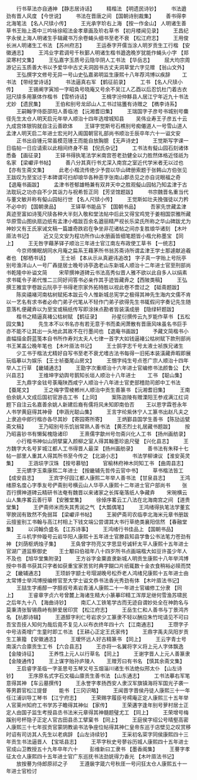 <!-- { "loadSidebar": true } -->
　　行书草法亦自通神 【静志居诗话】 
　　精楷法 【明遗民诗钞】 
　　书法遒劲有晋人风度 【今世说】 
　　书法在晋唐之间 【国朝诗别裁集】 
　　善书得李北海笔法 【名人尺牍小传】 
　　王光承字玠右上海 【按一作金山】 人明诸生善草书王贻上斋中三吟咏徐昭法金孝章画及玠右草书 【初月楼闻见录】 
　　王昌纪字永侯上海人明诸生手辑藏书万余卷蝇头细书至老不衰 【松江府志】 
　　王用俊长洲人明诸生工书法 【苏州府志】 
　　王运泰字开儒当涂人明岁贡生工行楷 【安徽通志】 
　　王鸿业字君调号千秋鄞人明诸生楷书遒逸晚岁犹能作蝇头小字 【郑梁寒村文集】 
　　王弘嘉字玉质号云隐华阴人工书法 【华岳志】 
　　屈大均宗周游记云玉质善大书以予爱华中古丈夫洞因书古丈夫洞草堂六字见赠 【翁山文外】 
　　王弘撰字文修号无异一号山史弘嘉弟明监生康熙十八年荐鸿博以疾辞 
　　工书法 【带经堂诗话】 
　　书法逼真右军 【鹤征前录】 
　　工书 【名人尺牍小传】 
　　王锡阐字寅旭一字昭奂号晓庵又号余不吴江人乙酉以后忍饥杜门着古衣冠尺牍多用篆体作楷书 【雪桥诗话】 
　　王楫字汾仲黟县人居江宁年近九十书法尤妙 【遗民集】 
　　王伯和别号龙邱山人工书过铭簠有诗赠之 【檇李诗系】 
　　王嗣翰字侍臣邵阳人善临池 【沅湘耆旧集】 
　　王瑞国字子彦号书城别号麋径先生太仓人明天启元年举人顺治十四年选增城知县 
　　吴伟业寿王子彦五十云九成宫体银钩就自注云善欧体 
　　王铎字觉斯号石樵别号痴僊道人一号雪山道人孟津人明天启二年进士宏光时入阁国朝官礼部尚书顺治壬辰卒年六十一谥文安 
　　正书出自锺元常虽模范锺王而能自放胸臆 【无声诗史】 
　　王觉斯写字课一日临帖一日应请索以此相间终身不易 【倪氏杂记】 
　　工书法有儗山园石刻诸体悉备 【画征录】 
　　王铎书得执笔法学米南宫苍老劲健全以力胜然体格近怪祇为名家 【梁巘评书帖】 
　　善八分其真行书尤深入南宫之室近代学米者无以过也 【亦有生斋文集】 
　　此老小楷流传绝少予尝以华山碑册索题于张韩山方伯张见王跋叹为至宝过于本碑谓可扫却琅华各种恶字张南山郡丞见之亦自诧眼福之奇 【退庵书画跋】 
　　孟津书苍郁雄畅兼有双井天中之胜观儗山园帖乃知孟津于古法耽玩之功亦自不少其诣力与祝希哲正同 【芳坚馆题跋】 
　　书宗魏晋名重当代与董文敏并称有儗山园帖行世 【名人尺牍小传】 
　　王觉斯如壮夫挽强徒以力矜不必中的 【国朝隶品】 
　　王铎草书能品下 【国朝书品】 
　　吾家先世藏孟津真迹至富如诗笺尺牍各种大半刻入敬和堂法帖中后此又得宝鸡党于姜相国崇雅所藏华原雪山图纨扇边纸有孟津小楷跋百余名遒丽精严视长乐梁氏所称之华山碑跋尤为神妙又有王氏家诫文稿一篇雄奇跌宕在争坐非花诸帖之间亦复胜琅华诸刻 【木叶厱法书记】 
　　近又见文安为程功所作山水册画皆细笔题皆小楷允称墨宝 【同上】 
　　王无咎字藉茅铎子顺治三年进士官江南左布政使工草书 【一统志】 
　　今京师懒眠胡同水月庵之扁系王藉茅所书翁苏斋诗所谓孟津王学士那遽献追羲者也 【郁栖书话】 
　　王士祯 【本从示从真避讳追改】 字子真一字贻上号阮亭别号渔洋山人一号厂羴提居士晚号诗亭逸老山东新城人顺治十二年进士官至刑部尚书乾隆中补谥文简 
　　宋荦撰神道碑云书法高秀似晋人雅不欲以此自多人以绢素求书辄令子弟代惟二三同好间答书必亲作其手迹皆藏弆之【西陂类稿】 
　　王弘撰王雅宜字卷跋云阮亭于书得老宗家外拓特胜以视此卷不啻过之 【砥斋题跋】 
　　陈奕禧褚河南枯树赋拓本跋云今人惟新城总宪学之极得其神先生海内文儒不肯以一艺名有求书者必命门弟子代笔从不轻作门弟子欲得先生书辄假问字奏记先生随意落札便藏弆以为至宝或稿纸传写即涂抹点勘者皆装潢成册 【隐绿轩题跋】 
　　楷书之精逼真褚公枯树赋 【鹤征录】 
　　孙星衍撰传云九岁能作草书 【五松园文集】 
　　先生本不以书名亦有若无意于书而柔闲萧散有晋唐风味虽名书巨手亦不能不让其出一头地此其故不在行墨间也 【退庵书画跋】 
　　予藏文简楷书小直幅描金蔚蓝笺本自书所作寿刘太夫人七律一首字大如钱逼褚公枯树赋下款刑部尚书王某盖公晚年笔也 【木叶厱法书记】 
　　王士鹄字志千号太液士祯族兄诸生 
　　少工书于楷法尤精好自写书至老不衰尤嗜古法书每得一旧拓本装潢藏弆暇即展玩临摹以为娱乐 【王士祯蚕尾山房文】 
　　王悃字纯生号点苍广宗人顺治十四年举人工行草 【畿辅通志】 
　　王勖字次重顺治十六年进士官编修书法颜鲁公 【大兴县志】 
　　王维坤字幼舆号鹅知长垣人顺治十八年进士 
　　工书 【聪山集】 
　　王九鼎字金铉号菉庵陕西咸宁人顺治十八年进士官吏部稽勋司郎中工书法 【蚕尾文】 
　　王之梅字雪棱郴州人顺治中贡生善篆书 【沅湘耆旧集】 
　　王南伯余姚人文成后国初官游击工书 【上同】 
　　案陈迦陵有赠溧阳王参戎满江红词题下自注云名嘉善余姚人新建后裔有儒将风未知即南伯否 
　　王以恩字霖苍永年人书学黄庭得其神骨 【申涵光聪山集】 
　　王言字纶紫休宁人工篆书出赵凡夫之上隶追中郎行楷亦各尽其妙 【寄园寄所寄】 
　　王炳鄞县国学生善书 【陈劢运甓斋文稿】 
　　王乃昭别号乐饥翁常熟人善书法 【黄丕烈士礼居藏书题跋】 
　　按乃昭喜钞书有懒髯槐隐诸印 
　　王熹儒字歙州号勿斋兴化人工书 【扬州画舫录】 
　　小行楷书神似山阴擘窠入颜柳之室人得其翰墨珍逾尺璧 【兴化县志】 
　　王方魏字大名号芗城江都人工书得晋人最深 【扬州画舫录】 
　　善书法有朱释十七帖一部里人重其人得其所书至今传之 【北湖小志】 
　　书法学柳谏议 【淮安英灵集】 
　　王涵埙字汉珠 【按号慕劬】 
　　官榆林府神木同知工书 【曲周县志】 
　　王元镳字玉乘康熙二年进士 【按畿辅先哲传云官中书】 
　　草书楷法皆工 【成安县志】 
　　王宾字仔园江都人康熙二年举人善书法 【甘泉县志】 
　　王鸿绪原名度心字季友号俨斋别号横云山人华亭人康熙十二年进士官户部尚书 
　　张百行撰神道碑云精研书法奄有魏晋以来诸家之长挥毫落纸人争藏弆 
　　宋琬横云山人集序畧云善行草 【安雅堂集】 
　　徐倬序畧云工八法在北海南宫之间 【道贵堂集】 
　　王俨斋师米而失其秀润之气 【大瓢偶笔】 
　　王鸿绪得执笔法学董玄宰腴润有致然不免弱耳 【梁巘评书帖】 
　　王昶俨斋司农临李北海米元章书册跋云擅鉴别工书翰与高江村相上下钱文端公尝谓其大书行草绝类襄阳信然 【春融堂集】 
　　以词翰负盛名 【江苏诗事】 
　　王鸿绪行书佳品上 【国朝书品】 
　　王斗机字仲璇号云岩华阳人康熙十五年进士官滕县知县学鲁公书法笔力苍劲有神 【刘荫枢炳烛子集】 
　　王奂曾字符亮又字思显号诚轩太平人康熙十五年进士官湖广道监察御史 
　　王士颙曰伯祖年八十四岁所书点画端楷大如豆许虽少年人不及也 【旭华堂集附录】 
　　王方谷字金粟直隶新城人明贡生康熙十八年举鸿博授中书善书获其只字者如获重宝家苦贫时典字餬口片纸辄数十金衣食稍裕必赎而焚之 【畿辅通志】 
　　王顼龄字颛士号瑁湖晚号松乔老人鸿绪兄康熙十五年进士由太常博士举鸿博授编修官至大学士谥文恭书法香光秀劲有体 【木叶厱法书记】 
　　王喆生字甫醇一字醇叔号素岩青浦人康熙二十一年进士官编修工分隶 【同上】 
　　王睿章字贞六号曾麓上海诸生精大小篆摹印精工浑厚足继何雪渔苏啸民之后年九十八 【海曲诗钞】 
　　南汇人工铁笔学古而无迹自谓妙处全在神韵名与莫秉清张智锡鼎峙有醉爱居印赏 【松江府志】 
　　王岳生仁和人善书与丁景鸿齐名 【杭郡诗辑】 
　　王道醇字利仁号岩求少工篆隶不轻以酬应朱竹垞请见不可曰吾宝吾技人知何为哉后竟不复见人以布衣终年四十六 【江南通志】 
　　王瓒字子中号洁斋增广生童时即工书法 【王耕心正定王氏家传】 
　　王鼎字禹夫凤阳岁贡生工篆籀 【安徽通志】 
　　王瑷怀远人好古精篆书 【同上】 
　　王云字青士号南溪六合廪贡生工书 【六合县志】 
　　王亦将一名翼将字义将上元人字体飘逸 【金陵诗征】 
　　王养性上元人以行草名 【同上】 
　　王谢字晋人上元人善篆隶 【金陵通传】 
　　王上谋字贻孙庐陵人 
　　王赠芳曰有书名 【慎其余斋文集】 
　　王启睿字圣临一字圣思号玉琴又号玉烟淄川诸生书法绝似邢太仆 【山左诗钞】 
　　王序原名式字石文福山廪贡生善书法 【山东通志】 
　　工书法摹右军笔意得其神 【车云墓撰传】 
　　王永誉字孝扬西安人隶汉军旗镇海将军国光子袭一等男爵官松江提督 
　　能书 【三冈识略】 
　　王闻晋字晋侯丹徒人康熙三十一年任江浦训导工琴书 【江宁府志】 
　　王荣赐字履臣号樗庵正定人康熙三十五年举人官莱州知府工书学苏子瞻得其神似 【家传】 
　　王荣遘字逢年别号萝村居士正定人由国子监生考授县丞书法米元章得其神髓题璧尤工 【同上】 
　　王荣增号梅蹊别号杯隐子正定人官古田县丞工擘窠书 【同上】 
　　王庭侯字绍公号晴壑高密人康熙三十七年拔贡官蒙阴教谕书法争座位帖得其神仁皇帝东巡于店壁见之叹赏移时诏有司访其人先生以老病辞 【山左诗续钞】 
　　王采初名寀字同侯康熙四十三年贡生书法逼晋人 【宝坻县志】 
　　王苹字秋史号蓼谷历城人康熙四十五年进士官成山卫教授五十九年卒年六十 
　　彭维新曰工隶书 【墨香阁集】 
　　王謩字孝征太仓人康熙四十五年进士官广东巡抚书法劲妩得力香光 【木叶厱法书记】 
　　放按謩为侍郎原祁之子 
　　王遵扆字箴六号秋厓一号问狂太仓人康熙五十一年进士官检讨 
